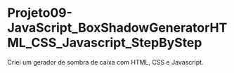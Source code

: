 # Projeto09-JavaScript_BoxShadowGeneratorHTML_CSS_Javascript_StepByStep
Criei um gerador de sombra de caixa com HTML, CSS e Javascript.
